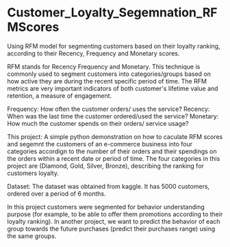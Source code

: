 # Customer_Loyalty_Segemnation_RFMScores
Using RFM model for segmenting customers based on their loyalty ranking, according to their Recency, Frequency and Monetary scores.

RFM stands for Recency Frequency and Monetary. This technique is commonly used to segment customers into categories/groups based on how active they are during the recent specific period of time. The RFM metrics are very important indicators of both customer's lifetime value and retention, a measure of engagement.


Frequency: How often the customer orders/ uses the service?
Recency: When was the last time the customer ordered/used the service?
Monetary: How much the customer spends on their orders/ service usage?

This project:
A simple python demonstration on how to caculate RFM scores and segemnt the customers of an e-commerce business into four categories accordign to the number of their orders and their spendings on the orders within a recent date or period of time.
The four categories in this project are (Diamond, Gold, Silver, Bronze), describing the ranking for customers loyalty. 

Dataset:
The dataset was obtained from kaggle. It has 5000 customers, ordered over a period of 6 months.

In this project customers were segmented for behavior understanding purpose (for example, to be able to offer them promotions according to their loyalty ranking). In another project, we want to predict the behavior of each group towards the future purchases (predict their purchases range) using the same groups.


